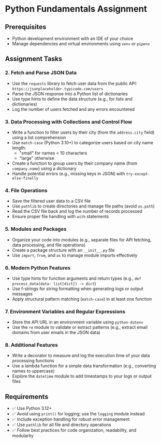 # Python Fundamentals Assignment

## Prerequisites

- Python development environment with an IDE of your choice
- Manage dependencies and virtual environments using `venv` or `pipenv`

## Assignment Tasks

### 2. Fetch and Parse JSON Data

- Use the `requests` library to fetch user data from the public API: `https://jsonplaceholder.typicode.com/users`
- Parse the JSON response into a Python list of dictionaries
- Use type hints to define the data structure (e.g., for lists and dictionaries)
- Log the number of users fetched and any errors encountered

### 3. Data Processing with Collections and Control Flow

- Write a function to filter users by their city (from the `address.city` field) using a list comprehension
- Use `match-case` (Python 3.10+) to categorize users based on city name length:
  - "small" for names < 10 characters
  - "large" otherwise
- Create a function to group users by their company name (from `company.name`) using a dictionary
- Handle potential errors (e.g., missing keys in JSON) with `try-except-else-finally`

### 4. File Operations

- Save the filtered user data to a CSV file
- Use `pathlib` to create directories and manage file paths (avoid `os.path`)
- Read the CSV file back and log the number of records processed
- Ensure proper file handling with `with` statements

### 5. Modules and Packages

- Organize your code into modules (e.g., separate files for API fetching, data processing, and file operations)
- Create a package structure with an `__init__.py` file
- Use `import`, `from`, and `as` to manage module imports effectively

### 6. Modern Python Features

- Use type hints for function arguments and return types (e.g., `def process_data(data: list[dict]) -> dict`)
- Use f-strings for string formatting when generating logs or output messages
- Apply structural pattern matching (`match-case`) in at least one function

### 7. Environment Variables and Regular Expressions

- Store the API URL in an environment variable using `python-dotenv`
- Use the `re` module to validate or extract patterns (e.g., extract email domains from user emails in the JSON data)

### 8. Additional Features

- Write a decorator to measure and log the execution time of your data processing functions
- Use a lambda function for a simple data transformation (e.g., converting names to uppercase)
- Explore the `datetime` module to add timestamps to your logs or output files

## Requirements

- ✅ Use Python 3.12+
- ✅ Avoid using `print()` for logging; use the `logging` module instead
- ✅ Include exception handling for robust error management
- ✅ Use `pathlib` for all file and directory operations
- ✅ Follow best practices for code organization, readability, and modularity
